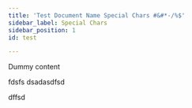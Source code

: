 ```yaml
---
title: 'Test Document Name Special Chars #&#*-/%$'
sidebar_label: Special Chars
sidebar_position: 1
id: test

---
```

Dummy content

fdsfs <tag> dsadasdfsd

dffsd
